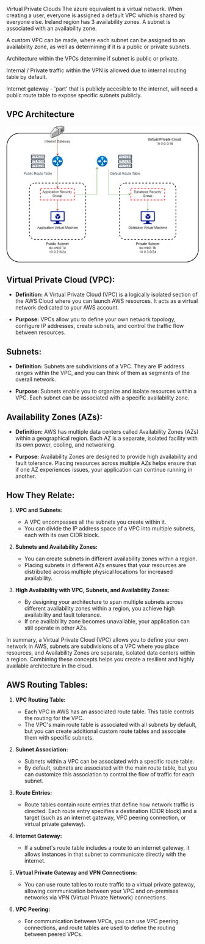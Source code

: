 
Virtual Private Clouds
The azure equivalent is a virtual network.
When creating a user, everyone is assigned a default VPC which is shared by everyone else.
Ireland region has 3 availability zones.
A subnet is associated with an availability zone.

A custom VPC can be made, where each subnet can be assigned to an availability zone, as well as determining if it is a public or private subnets.

Architecture within the VPCs determine if subnet is public or private.

Internal / Private traffic within the VPN is allowed due to internal routing table by default.

Internet gateway - 'part' that is publicly accesible to the internet, will need a public route table to expose specific subnets publicly.

## VPC Architecture
![Alt text](VPCNetworkDiagram.drawio.png)

## Virtual Private Cloud (VPC):

- **Definition:** A Virtual Private Cloud (VPC) is a logically isolated section of the AWS Cloud where you can launch AWS resources. It acts as a virtual network dedicated to your AWS account.
  
- **Purpose:** VPCs allow you to define your own network topology, configure IP addresses, create subnets, and control the traffic flow between resources.

## Subnets:

- **Definition:** Subnets are subdivisions of a VPC. They are IP address ranges within the VPC, and you can think of them as segments of the overall network.
  
- **Purpose:** Subnets enable you to organize and isolate resources within a VPC. Each subnet can be associated with a specific availability zone.

## Availability Zones (AZs):

- **Definition:** AWS has multiple data centers called Availability Zones (AZs) within a geographical region. Each AZ is a separate, isolated facility with its own power, cooling, and networking.
  
- **Purpose:** Availability Zones are designed to provide high availability and fault tolerance. Placing resources across multiple AZs helps ensure that if one AZ experiences issues, your application can continue running in another.

## How They Relate:

1. **VPC and Subnets:**
   - A VPC encompasses all the subnets you create within it.
   - You can divide the IP address space of a VPC into multiple subnets, each with its own CIDR block.

2. **Subnets and Availability Zones:**
   - You can create subnets in different availability zones within a region.
   - Placing subnets in different AZs ensures that your resources are distributed across multiple physical locations for increased availability.

3. **High Availability with VPC, Subnets, and Availability Zones:**
   - By designing your architecture to span multiple subnets across different availability zones within a region, you achieve high availability and fault tolerance.
   - If one availability zone becomes unavailable, your application can still operate in other AZs.

In summary, a Virtual Private Cloud (VPC) allows you to define your own network in AWS, subnets are subdivisions of a VPC where you place resources, and Availability Zones are separate, isolated data centers within a region. Combining these concepts helps you create a resilient and highly available architecture in the cloud.

## AWS Routing Tables:

1. **VPC Routing Table:**
   - Each VPC in AWS has an associated route table. This table controls the routing for the VPC.
   - The VPC's main route table is associated with all subnets by default, but you can create additional custom route tables and associate them with specific subnets.

2. **Subnet Association:**
   - Subnets within a VPC can be associated with a specific route table.
   - By default, subnets are associated with the main route table, but you can customize this association to control the flow of traffic for each subnet.

3. **Route Entries:**
   - Route tables contain route entries that define how network traffic is directed. Each route entry specifies a destination (CIDR block) and a target (such as an internet gateway, VPC peering connection, or virtual private gateway).

4. **Internet Gateway:**
   - If a subnet's route table includes a route to an internet gateway, it allows instances in that subnet to communicate directly with the internet.

5. **Virtual Private Gateway and VPN Connections:**
   - You can use route tables to route traffic to a virtual private gateway, allowing communication between your VPC and on-premises networks via VPN (Virtual Private Network) connections.

6. **VPC Peering:**
   - For communication between VPCs, you can use VPC peering connections, and route tables are used to define the routing between peered VPCs.




